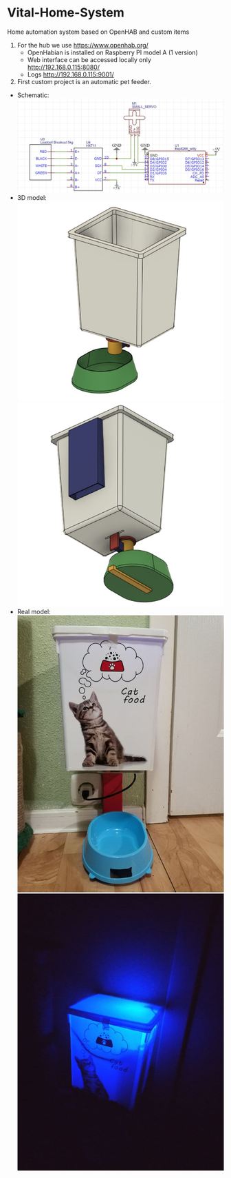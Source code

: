 # Vital-Home-System
Home automation system based on OpenHAB and custom items

1. For the hub we use https://www.openhab.org/
   - OpenHabian is installed on Raspberry PI model A (1 version)
   - Web interface can be accessed locally only http://192.168.0.115:8080/
   - Logs http://192.168.0.115:9001/
2. First custom project is an automatic pet feeder.
 - Schematic: <br />
![schematic](./feeder/schematic.JPG)
- 3D model: <br />
![3d model front](./feeder/3dmodel_front.jpg)
![3d model bottom](./feeder/3dmodel_bottom.jpg)
- Real model:  <br />
![real model](./feeder/real.jpg)
![night](./feeder/night.jpg)
